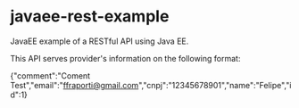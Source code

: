 # javaee-rest-example
JavaEE example of a RESTful API using Java EE.

This API serves provider's information on the following format:

 {"comment":"Coment Test","email":"ffraporti@gmail.com","cnpj":"12345678901","name":"Felipe","id":1}

